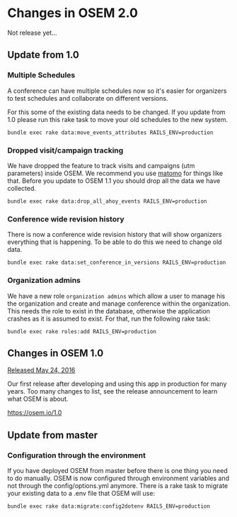 # Changes in OSEM 2.0

Not release yet...

## Update from 1.0

### Multiple Schedules

A conference can have multiple schedules now so it's easier for organizers to
test schedules and collaborate on different versions.

For this some of the existing data needs to be changed. If you update
from 1.0 please run this rake task to move your old schedules to the
new system.

``` shell
bundle exec rake data:move_events_attributes RAILS_ENV=production
```

### Dropped visit/campaign tracking

We have dropped the feature to track visits and campaigns (utm parameters)
inside OSEM. We recommend you use [matomo](https://matomo.org/) for things
like that. Before you update to OSEM 1.1 you should drop all the data we
have collected.

``` shell
bundle exec rake data:drop_all_ahoy_events RAILS_ENV=production
```

### Conference wide revision history

There is now a conference wide revision history that will show organizers
everything that is happening. To be able to do this we need to change old
data.

``` shell
bundle exec rake data:set_conference_in_versions RAILS_ENV=production
```

### Organization admins

We have a new role `organization admins` which allow a user to manage his the
organization and create and manage conference within the organization. This
needs the role to exist in the database, otherwise the application crashes
as it is assumed to exist. For that, run the following rake task:

``` shell
bundle exec rake roles:add RAILS_ENV=production
```

## Changes in OSEM 1.0

[Released May 24, 2016](https://osem.io/1.0)

Our first release after developing and using this app in production for
many years. Too many changes to list, see the release announcement to
learn what OSEM is about.

<https://osem.io/1.0>

## Update from master

### Configuration through the environment

If you have deployed OSEM from master before there is one thing you need to do
manually. OSEM is now configured through environment variables and not through
the config/options.yml anymore. There is a rake task to migrate your existing
data to a .env file that OSEM will use:

``` shell
bundle exec rake data:migrate:config2dotenv RAILS_ENV=production
```
